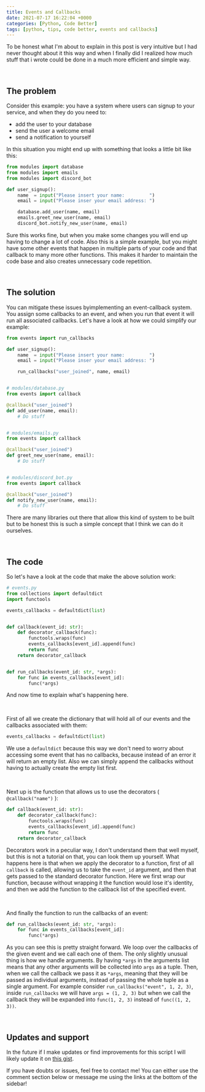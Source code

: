 ```yaml
---
title: Events and Callbacks
date: 2021-07-17 16:22:04 +0000
categories: [Python, Code Better]
tags: [python, tips, code better, events and callbacks]
---
```


To be honest what I'm about to explain in this post is very intuitive but I had never thought about it this way and when I finally did I realized how much stuff that i wrote could be done in a much more efficient and simple way.

<br>

## The problem
Consider this example: you have a system where users can signup to your service, and when they do you need to:
 - add the user to your database
 - send the user a welcome email
 - send a notification to yourself

In this situation you might end up with something that looks a little bit like this:
```python
from modules import database
from modules import emails
from modules import discord_bot

def user_signup():
    name  = input("Please insert your name:         ")
    email = input("Please inser your email address: ")

    database.add_user(name, email)
    emails.greet_new_user(name, email)
    discord_bot.notify_new_user(name, email)
```
Sure this works fine, but when you make some changes you will end up having to change a lot of code. Also this is a simple example, but you might have some other events that happen in multiple parts of your code and that callback to many more other functions. This makes it harder to maintain the code base and also creates unnecessary code repetition.

<br>

## The solution
You can mitigate these issues byimplementing an event-callback system. You assign some callbacks to an event, and when you run that event it will run all associated callbacks. Let's have a look at how we could simplify our example:
```python
from events import run_callbacks

def user_signup():
    name  = input("Please insert your name:         ")
    email = input("Please inser your email address: ")

    run_callbacks("user_joined", name, email)


# modules/database.py
from events import callback

@callback("user_joined")
def add_user(name, email):
    # Do stuff


# modules/emails.py
from events import callback

@callback("user_joined")
def greet_new_user(name, email):
    # Do stuff


# modules/discord_bot.py
from events import callback

@callback("user_joined")
def notify_new_user(name, email):
    # Do stuff
```

There are many libraries out there that allow this kind of system to be built but to be honest this is such a simple concept that I think we can do it ourselves.

<br>

## The code
So let's have a look at the code that make the above solution work:
```python
# events.py
from collections import defaultdict
import functools

events_callbacks = defaultdict(list)


def callback(event_id: str):
    def decorator_callback(func):
        functools.wraps(func)
        events_callbacks[event_id].append(func)
        return func
    return decorator_callback


def run_callbacks(event_id: str, *args):
    for func in events_callbacks[event_id]:
        func(*args)
```
And now time to explain what's happening here.

<br>

First of all we create the dictionary that will hold all of our events and the callbacks associated with them:
```python
events_callbacks = defaultdict(list)
```
We use a `defaultdict` because this way we don't need to worry about accessing some event that has no callbacks, because instead of an error it will return an empty list. Also we can simply append the callbacks without having to actually create the empty list first.

<br>

Next up is the function that allows us to use the decorators ( `@callback("name")` ):
```python
def callback(event_id: str):
    def decorator_callback(func):
        functools.wraps(func)
        events_callbacks[event_id].append(func)
        return func
    return decorator_callback
```
Decorators work in a peculiar way, I don't understand them that well myself, but this is not a tutorial on that, you can look them up yourself. What happens here is that when we apply the decorator to a function, first of all `callback` is called, allowing us to take the `event_id` argument, and then that gets passed to the standard decorator function. Here we first wrap our function, because without wrapping it the function would lose it's identity, and then we add the function to the callback list of the specified event.

<br>

And finally the function to run the callbacks of an event:
```python
def run_callbacks(event_id: str, *args):
    for func in events_callbacks[event_id]:
        func(*args)
```
As you can see this is pretty straight forward. We loop over the callbacks of the given event and we call each one of them. The only slightly unusual thing is how we handle arguments. By having `*args` in the arguments list means that any other arguments will be collected into `args` as a tuple. Then, when we call the callback we pass it as `*args`, meaning that they will be passed as individual arguments, instead of passing the whole tuple as a single argument. For example consider `run_callbacks("event", 1, 2, 3)`, inside `run_callbacks` we will have `args = (1, 2, 3)` but when we call the callback they will be expanded into `func(1, 2, 3)` instead of `func((1, 2, 3))`.

<br>

## Updates and support
In the future if I make updates or find improvements for this script I will likely update it on [this gist](https://gist.github.com/Willy-JL/b964ebe67276606c68b90e2d9fa995fd).

If you have doubts or issues, feel free to contact me! You can either use the comment section below or message me using the links at the bottom of the sidebar!
